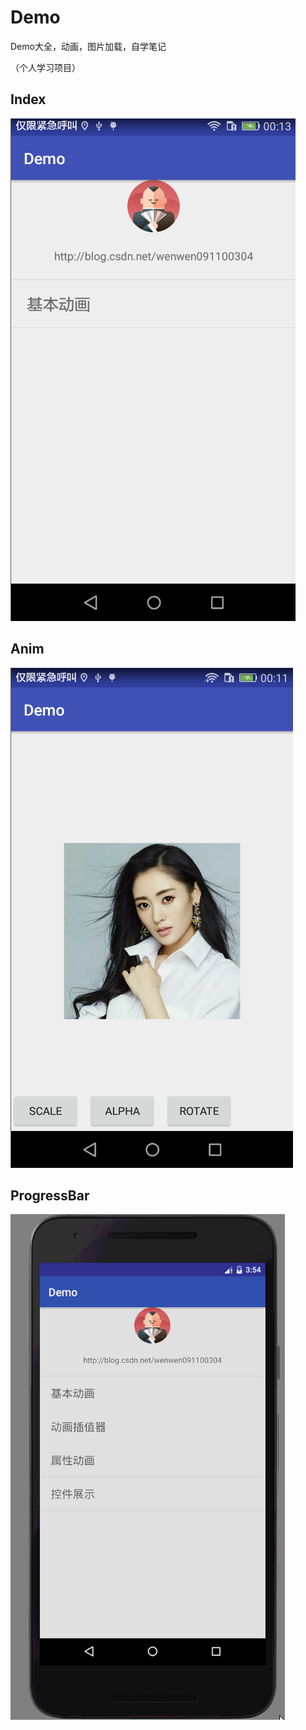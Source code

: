 # Demo
Demo大全，动画，图片加载，自学笔记

（个人学习项目）

## Index
![image](https://github.com/wintonBy/Demo/blob/master/screen/index.png)
## Anim
![image](https://github.com/wintonBy/Demo/blob/master/screen/anim.png)
## ProgressBar
![image](https://github.com/wintonBy/Demo/blob/master/screen/ProgressBar.gif)

